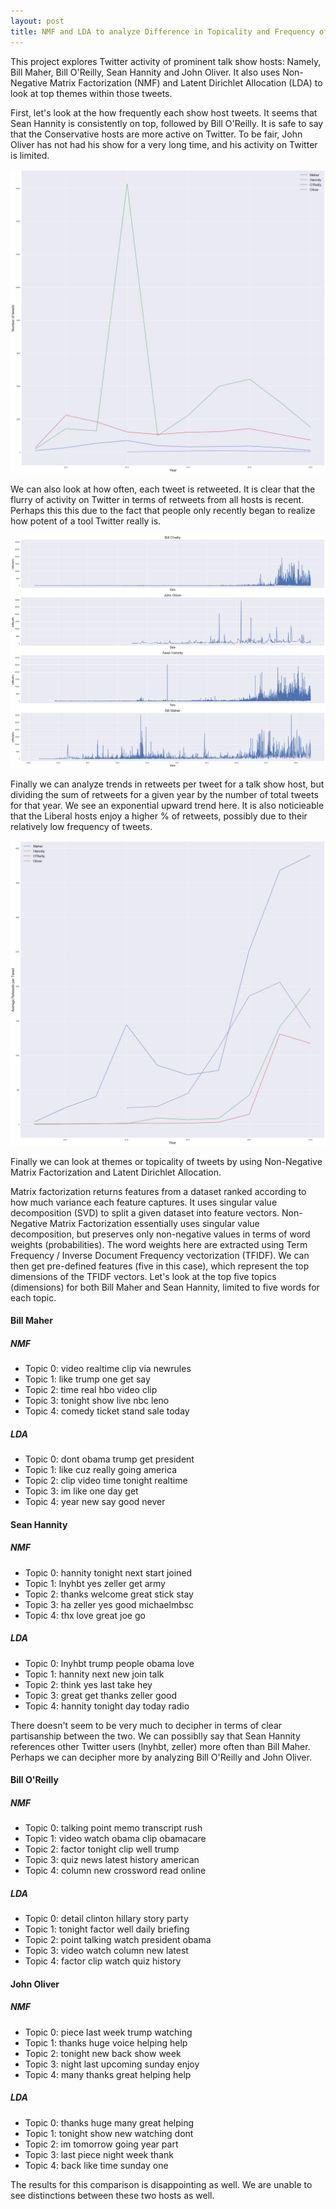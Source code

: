 ```yaml
---
layout: post
title: NMF and LDA to analyze Difference in Topicality and Frequency of Tweets among Top Talkshow Hosts
---
```


This project explores Twitter activity of prominent talk show hosts: Namely, Bill Maher, Bill O'Reilly, Sean Hannity and John Oliver. It also uses Non-Negative Matrix Factorization (NMF) and Latent Dirichlet Allocation (LDA) to look at top themes within those tweets.

First, let's look at the how frequently each show host tweets. It seems that Sean Hannity is consistently on top, followed by Bill O'Reilly. It is safe to say that the Conservative hosts are more active on Twitter. To be fair, John Oliver has not had his show for a very long time, and his activity on Twitter is limited.

![Number of Tweets](../images/tweets.png?raw=true)

We can also look at how often, each tweet is retweeted. It is clear that the flurry of activity on Twitter in terms of retweets from all hosts is recent. Perhaps this this due to the fact that people only recently began to realize how potent of a tool Twitter really is.

![Number of Retweets](../images/retweets.png?raw=true)

Finally we can analyze trends in retweets per tweet for a talk show host, but dividing the sum of retweets for a given year by the number of total tweets for that year. We see an exponential upward trend here. It is also noticieable that the Liberal hosts enjoy a higher % of retweets, possibly due to their relatively low frequency of tweets.

![Average Retweets per Tweet](../images/relative_retweets.png?raw=true)

Finally we can look at themes or topicality of tweets by using Non-Negative Matrix Factorization and Latent Dirichlet Allocation.

Matrix factorization returns features from a dataset ranked according to how much variance each feature captures. It uses singular value decomposition (SVD) to split a given dataset into feature vectors. Non-Negative Matrix Factorization essentially uses singular value decomposition, but preserves only non-negative values in terms of word weights (probabilities). The word weights here  are extracted using Term Frequency / Inverse Document Frequency vectorization (TFIDF). We can then get pre-defined features (five  in this case), which represent the top dimensions of the TFIDF vectors. Let's look at the top five topics (dimensions) for both Bill Maher and Sean Hannity, limited to five words for each topic.


#### Bill Maher

##### NMF
* Topic 0: video realtime clip via newrules
* Topic 1: like trump one get say
* Topic 2: time real hbo video clip
* Topic 3: tonight show live nbc leno
* Topic 4: comedy ticket stand sale today

##### LDA
* Topic 0: dont obama trump get president
* Topic 1: like cuz really going america
* Topic 2: clip video time tonight realtime
* Topic 3: im like one day get
* Topic 4: year new say good never

#### Sean Hannity

##### NMF
* Topic 0: hannity tonight next start joined
* Topic 1: lnyhbt yes zeller get army
* Topic 2: thanks welcome great stick stay
* Topic 3: ha zeller yes good michaelmbsc
* Topic 4: thx love great joe go

##### LDA
* Topic 0: lnyhbt trump people obama love
* Topic 1: hannity next new join talk
* Topic 2: think yes last take hey
* Topic 3: great get thanks zeller good
* Topic 4: hannity tonight day today radio

There doesn't seem to be very much to decipher in terms of clear partisanship between the two. We can possiblly say that Sean Hannity references other Twitter users (lnyhbt, zeller) more often than Bill Maher. Perhaps we can decipher more by analyzing Bill O'Reilly and John Oliver.

#### Bill O'Reilly

##### NMF
* Topic 0: talking point memo transcript rush
* Topic 1: video watch obama clip obamacare
* Topic 2: factor tonight clip well trump
* Topic 3: quiz news latest history american
* Topic 4: column new crossword read online

##### LDA
* Topic 0: detail clinton hillary story party
* Topic 1: tonight factor well daily briefing
* Topic 2: point talking watch president obama
* Topic 3: video watch column new latest
* Topic 4: factor clip watch quiz history

#### John Oliver

##### NMF
* Topic 0: piece last week trump watching
* Topic 1: thanks huge voice helping help
* Topic 2: tonight new back show week
* Topic 3: night last upcoming sunday enjoy
* Topic 4: many thanks great helping help

##### LDA
* Topic 0: thanks huge many great helping
* Topic 1: tonight show new watching dont
* Topic 2: im tomorrow going year part
* Topic 3: last piece night week thank
* Topic 4: back like time sunday one

The results for this comparison is disappointing as well. We are unable to see distinctions between these two hosts as well.


